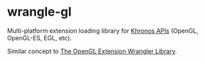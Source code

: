 # wrangle-gl

Multi-platform extension loading library for [Khronos APIs](https://www.khronos.org/registry/) (OpenGL, OpenGL-ES, EGL, etc).

Similar concept to [The OpenGL Extension Wrangler Library](http://glew.sourceforge.net).
